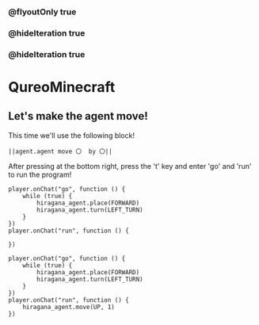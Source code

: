 ### @flyoutOnly true
### @hideIteration true
### @hideIteration true
# QureoMinecraft

## Let's make the agent move!

This time we'll use the following block!

``||agent.agent move 〇  by 〇||``

After pressing [](https://raw.githubusercontent.com/camp-minecraft/TechkidsCampTutorial/master/images/playbutton.png) at the bottom right, press the 't' key and enter 'go' and 'run' to run the program!

```template
player.onChat("go", function () {
    while (true) {
        hiragana_agent.place(FORWARD)
        hiragana_agent.turn(LEFT_TURN)
    }
})
player.onChat("run", function () {

})
```

```ghost
player.onChat("go", function () {
    while (true) {
        hiragana_agent.place(FORWARD)
        hiragana_agent.turn(LEFT_TURN)
    }
})
player.onChat("run", function () {
    hiragana_agent.move(UP, 1)
})
```